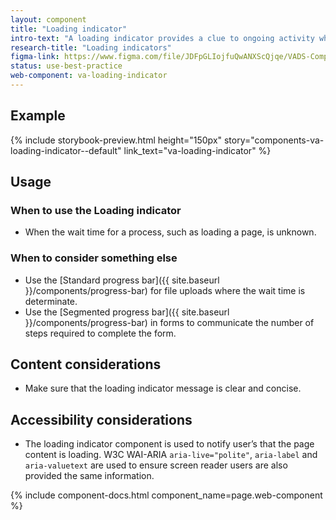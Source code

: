 ```yaml
---
layout: component
title: "Loading indicator"
intro-text: "A loading indicator provides a clue to ongoing activity when the site needs to load additional content."
research-title: "Loading indicators"
figma-link: https://www.figma.com/file/JDFpGLIojfuQwANXScQjqe/VADS-Component-Example-Library?type=design&node-id=35%3A161&mode=design&t=vNilCSI60pQBiKkM-1
status: use-best-practice
web-component: va-loading-indicator
---
```


## Example

{% include storybook-preview.html height="150px" story="components-va-loading-indicator--default" link_text="va-loading-indicator" %}

## Usage

### When to use the Loading indicator

* When the wait time for a process, such as loading a page, is unknown. 

### When to consider something else

* Use the [Standard progress bar]({{ site.baseurl }}/components/progress-bar) for file uploads where the wait time is determinate.
* Use the [Segmented progress bar]({{ site.baseurl }}/components/progress-bar) in forms to communicate the number of steps required to complete the form.

## Content considerations

* Make sure that the loading indicator message is clear and concise.

## Accessibility considerations

* The loading indicator component is used to notify user’s that the page content is loading. W3C WAI-ARIA `aria-live="polite"`, `aria-label` and `aria-valuetext` are used to ensure screen reader users are also provided the same information.

{% include component-docs.html component_name=page.web-component %}
